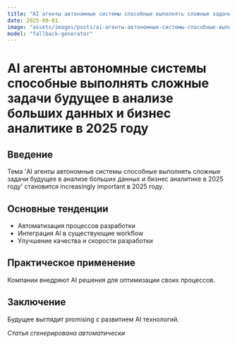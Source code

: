 ```yaml
---
title: "AI агенты автономные системы способные выполнять сложные задачи будущее в анализе больших данных и бизнес аналитике в 2025 году"
date: 2025-09-01
image: "assets/images/posts/ai-агенты-автономные-системы-способные-выполнять-сложные-задачи-будущее-в-анализе-больших-данных-и-бизнес-аналитике-в-2025-году.png"
model: "fallback-generator"
---
```

# AI агенты автономные системы способные выполнять сложные задачи будущее в анализе больших данных и бизнес аналитике в 2025 году

## Введение
Тема 'AI агенты автономные системы способные выполнять сложные задачи будущее в анализе больших данных и бизнес аналитике в 2025 году' становится increasingly important в 2025 году.

## Основные тенденции
- Автоматизация процессов разработки
- Интеграция AI в существующие workflow
- Улучшение качества и скорости разработки

## Практическое применение
Компании внедряют AI решения для оптимизации своих процессов.

## Заключение
Будущее выглядит promising с развитием AI технологий.

*Статья сгенерирована автоматически*
